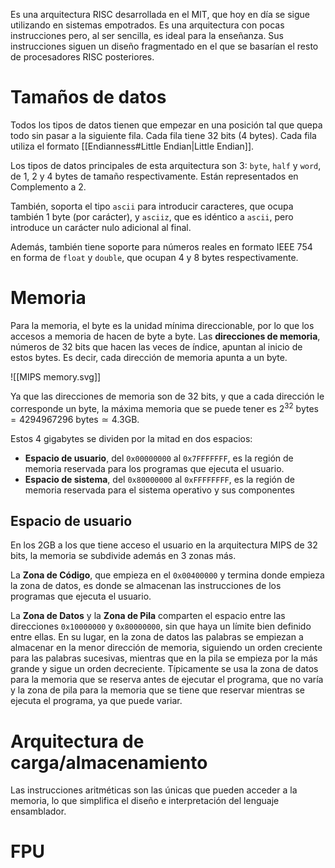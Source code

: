 
Es una arquitectura RISC desarrollada en el MIT, que hoy en día se sigue utilizando en sistemas empotrados. Es una arquitectura con pocas instrucciones pero, al ser sencilla, es ideal para la enseñanza. Sus instrucciones siguen un diseño fragmentado en el que se basarían el resto de procesadores RISC posteriores.

# Tamaños de datos

Todos los tipos de datos tienen que empezar en una posición tal que quepa todo sin pasar a la siguiente fila. Cada fila tiene 32 bits (4 bytes). Cada fila utiliza el formato [[Endianness#Little Endian|Little Endian]].

Los tipos de datos principales de esta arquitectura son 3: `byte`, `half` y `word`, de 1, 2 y 4 bytes de tamaño respectivamente. Están representados en Complemento a 2.

También, soporta el tipo `ascii` para introducir caracteres, que ocupa también 1 byte (por carácter), y `asciiz`, que es idéntico a `ascii`, pero introduce un carácter nulo adicional al final.

Además, también tiene soporte para números reales en formato IEEE 754 en forma de `float` y `double`, que ocupan 4 y 8 bytes respectivamente.

# Memoria

Para la memoria, el byte es la unidad mínima direccionable, por lo que los accesos a memoria de hacen de byte a byte. Las **direcciones de memoria**, números de 32 bits que hacen las veces de índice, apuntan al inicio de estos bytes. Es decir, cada dirección de memoria apunta a un byte.

![[MIPS memory.svg]]

Ya que las direcciones de memoria son de 32 bits, y que a cada dirección le corresponde un byte, la máxima memoria que se puede tener es $2^{32} \text{ bytes} = 4294967296 \text{ bytes} \simeq 4.3 \text{GB}$.

Estos 4 gigabytes se dividen por la mitad en dos espacios:
- **Espacio de usuario**, del `0x00000000` al `0x7FFFFFFF`, es la región de memoria reservada para los programas que ejecuta el usuario.
- **Espacio de sistema**, del `0x80000000` al `0xFFFFFFFF`, es la región de memoria reservada para el sistema operativo y sus componentes

## Espacio de usuario

En los 2GB a los que tiene acceso el usuario en la arquitectura MIPS de 32 bits, la memoria se subdivide además en 3 zonas más.

La **Zona de Código**, que empieza en el `0x00400000` y termina donde empieza la zona de datos, es donde se almacenan las instrucciones de los programas que ejecuta el usuario.

La **Zona de Datos** y la **Zona de Pila** comparten el espacio entre las direcciones `0x10000000` y `0x80000000`, sin que haya un límite bien definido entre ellas. En su lugar, en la zona de datos las palabras se empiezan a almacenar en la menor dirección de memoria, siguiendo un orden creciente para las palabras sucesivas, mientras que en la pila se empieza por la más grande y sigue un orden decreciente. Típicamente se usa la zona de datos para la memoria que se reserva antes de ejecutar el programa, que no varía y la zona de pila para la memoria que se tiene que reservar mientras se ejecuta el programa, ya que puede variar.

# Arquitectura de carga/almacenamiento

Las instrucciones aritméticas son las únicas que pueden acceder a la memoria, lo que simplifica el diseño e interpretación del lenguaje ensamblador.

# FPU